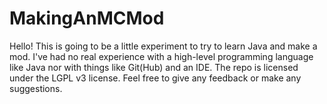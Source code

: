 MakingAnMCMod
=============
Hello! This is going to be a little experiment to try to learn Java and make a mod. I've had no real experience with a high-level programming language like Java nor with things like Git(Hub) and an IDE. The repo is licensed under the LGPL v3 license. Feel free to give any feedback or make any suggestions.
